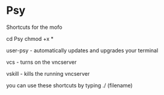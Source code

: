 # Psy
Shortcuts for the mofo

cd Psy
chmod +x * 

user-psy - automatically updates and        upgrades your terminal

vcs - turns on the vncserver

vskill - kills the running vncserver

you can use these shortcuts by typing
./ (filename)
